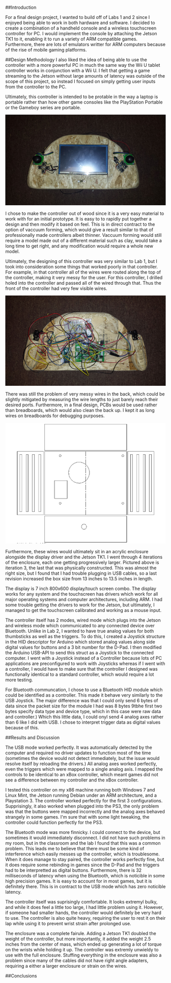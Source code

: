 ##Introduction

For a final design project, I wanted to build off of Labs 1 and 2 since I enjoyed being able to work in both hardware and software. I decided to create a combination of a handheld console and a wireless touchscreen controller for PC. I would implement the console by attaching the Jetson TK1 to it, enabling it to run a variety of ARM compatible games. Furthermore, there are lots of emulators writter for ARM computers because of the rise of mobile gaming platforms.

##Design Methodology
I also liked the idea of being able to use the controller with a more powerful PC in much the same way the Wii U tablet controller works in conjunction with a Wii U. I felt that getting a game streaming to the Jetson without large amounts of latency was outside of the scope of this project, so instead I focused on simply getting user inputs from the controller to the PC.

Ultimately, this controller is intended to be protable in the way a laptop is portable rather than how other game consoles like the PlayStation Portable or the Gameboy series are portable. 

![](https://github.com/SKrupa/E190u-Final/blob/master/20150502_162149.jpg)

I chose to make the controller out of wood since it is a very easy material to work with for an initial prototype. It is easy to to rapidly put together a design and then modify it based on feel. This is in direct contract to the option of vaccuum forming, which would give a result similar to that of professionally made controllers albeit thinner. Vaccuum forming would still require a model made out of a different material such as clay, would take a long time to get right, and any modification would require a whole new model. 

Ultimately, the designing of this controller was very similar to Lab 1, but I took into consideration some things that worked poorly in that controller. For example, in that controller all of the wires were routed along the top of the controller, making it very messy for the user. For this controller, I drilled holed into the controller and passed all of the wired through that. Thus the front of the controller had very few visible wires.

![](https://github.com/SKrupa/E190u-Final/blob/master/20150502_162241.jpg)

There was still the problem of very messy wires in the back, which could be slightly mitigated by measuring the wire lengths to just barely reach their desired ports. Furthermore, in a final design, PCBs would be used rather than breadboards, which would also clean the back up. I kept it as long wires on breadboards for debugging purposes.

![](https://raw.githubusercontent.com/SKrupa/E190u-Final/master/enclosurebox-Model.png)

Furthermore, these wires would ultimately sit in an acrylic enclosure alongside the display driver and the Jetson TK1. I went through 4 iterations of the enclosure, each one getting progressively larger. Pictured above is iteration 3, the last that was physically constructed. This was almost the right size, but I found that I had trouble plugging in USB cables, so a last revision increased the box size from 13 inches to 13.5 inches in length.

The display is 7 inch 800x600 display/touch screen combo. The display works for any system and the touchscreen has drivers which work for all major operating systems and computer architectures, including ARM. I had some trouble getting the drivers to work for the Jetson, but ultimately, I managed to get the touchscreen calibrated and working as a mouse input.

The controller itself has 2 modes, wired mode which plugs into the Jetson and wireless mode which communicated to any connected device over Bluetooth. Unlike in Lab 2, I wanted to have true analog values for both thumbsticks as well as the triggers. To do this, I created a Joystick structure in the HID descriptor for Arduino which stored analog values along side digital values for buttons and a 3 bit number for the D-Pad. I then modified the Arduino USB-API to send this struct as a Joystick to the connected computer. I went with a Joystick instead of a Controller because lots of PC applications are preconfigured to work with Joysticks whereas if I went with a controller, I would have to make sure that the controller I designed was functionally identical to a standard controller, which would require a lot more testing.

For Bluetooth communcation, I chose to use a Bluetooth HID module which could be identified as a controller. This made it behave very similarly to the USB Joystick. The major difference was that I could only send 6 bytes of data since the packet size for the module I had was 8 bytes 9tbhe first two bytes specify data type and device type, which in this case were raw data and controller.) Which this little data, I could onyl send 4 analog axes rather than 6 like I did with USB. I chose to interpret trigger data as digital values because of this. 

##Results and Discussion

The USB mode worked perfectly. It was automatically detected by the computer and required no driver updates to function most of the time (sometimes the device would not detect immediately, but the issue would resolve itself by reloading the drivers.)  All analog axes worked perfectly, even the triggers which were mapped to a single analog axis. I mapped the controls to be identical to an xBox controller, which meant games did not see a difference between my controller and the xBox controller.

I tested this controller on my x86 machine running both Windows 7 and Linux Mint, the Jetson running Debian under an ARM architecture, and a Playstation 3. The controller worked perfectly for the first 3 configurations. Supprisingly, it also worked when plugged into the PS3, the only problem was that the buttons were mapped incorrectly and the analog axes behaved strangely in some games. I'm sure that with some light tweaking, the controller could function perfectly for the PS3.

The Bluetooth mode was more finnicky. I could connect to the device, but sometimes it would immediately disconnect. I did not have such problems in my room, but in the classroom and the lab I found that this was a common problem. This leads me to believe that there must be some kind of interference which easily messes up the controller, which is troublesome. When it does manage to stay paired, the controller works perfectly fine, but it does require some rebinding in games since the D-Pad and the triggers had to be interpretted as digital buttons. Furthermore, there is 32 milliseconds of latency when using the Bluetooth, which is noticible in some high precision games. It is easy to account for in most games, but it is definitely there. This is in contract to the USB mode which has zero noticible latency.


The controller itself was suprisingly comfortable. It looks extremyl bulky, and while it does feel a little too large, I had little problem using it. However, if someone had smaller hands, the controller would definitely be very hard to use. The controller is also quite heavy, requiring the user to rest it on their lap while using it to prevent wrist strain after prolonged use.

The enclosure was a complete fairule. Adding a Jetson TK1 doubled the weight of the controller, but more importantly, it added the weight 2.5 inches from the center of mass, which ended up generating a lot of torque on the wrists while holding it up. The controller was extremly unwieldy to use with the full enclosure. Stuffing everything in the enclosure was also a problem since many of the cables did not have right angle adapters, requiring a either a larger enclosure or strain on the wires.

##Conclusions

